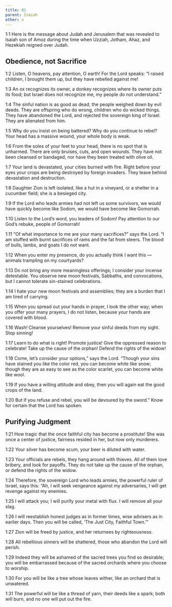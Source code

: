 ```yaml
---
title: 01
parent: Isaiah
other: x
---
```


<a name="1:1">1:1</a> Here is the message about Judah and Jerusalem that was revealed to Isaiah son of Amoz during the time when Uzziah, Jotham, Ahaz, and Hezekiah reigned over Judah.

## Obedience, not Sacrifice


<a name="1:2">1:2</a> Listen, O heavens,
pay attention, O earth!
For the Lord speaks:
“I raised children, I brought them up,
but they have rebelled against me!

<a name="1:3">1:3</a> An ox recognizes its owner,
a donkey recognizes where its owner puts its food;
but Israel does not recognize me,
my people do not understand.”

<a name="1:4">1:4</a> The sinful nation is as good as dead,
the people weighed down by evil deeds.
They are offspring who do wrong,
children who do wicked things.
They have abandoned the Lord,
and rejected the sovereign king of Israel.
They are alienated from him.

<a name="1:5">1:5</a> Why do you insist on being battered?
Why do you continue to rebel?
Your head has a massive wound,
your whole body is weak.

<a name="1:6">1:6</a> From the soles of your feet to your head,
there is no spot that is unharmed.
There are only bruises, cuts,
and open wounds.
They have not been cleansed or bandaged,
nor have they been treated with olive oil.

<a name="1:7">1:7</a> Your land is devastated,
your cities burned with fire.
Right before your eyes your crops
are being destroyed by foreign invaders.
They leave behind devastation and destruction.

<a name="1:8">1:8</a> Daughter Zion is left isolated,
like a hut in a vineyard,
or a shelter in a cucumber field;
she is a besieged city.

<a name="1:9">1:9</a> If the Lord who leads armies had not left us some survivors,
we would have quickly become like Sodom,
we would have become like Gomorrah.

<a name="1:10">1:10</a> Listen to the Lord’s word,
you leaders of Sodom!
Pay attention to our God’s rebuke,
people of Gomorrah!

<a name="1:11">1:11</a> “Of what importance to me are your many sacrifices?”
says the Lord.
“I am stuffed with burnt sacrifices
of rams and the fat from steers.
The blood of bulls, lambs, and goats
I do not want.

<a name="1:12">1:12</a> When you enter my presence,
do you actually think I want this — 
animals trampling on my courtyards?

<a name="1:13">1:13</a> Do not bring any more meaningless offerings;
I consider your incense detestable.
You observe new moon festivals, Sabbaths, and convocations,
but I cannot tolerate sin-stained celebrations.

<a name="1:14">1:14</a> I hate your new moon festivals and assemblies;
they are a burden
that I am tired of carrying.

<a name="1:15">1:15</a> When you spread out your hands in prayer,
I look the other way;
when you offer your many prayers,
I do not listen,
because your hands are covered with blood.

<a name="1:16">1:16</a> Wash! Cleanse yourselves!
Remove your sinful deeds
from my sight.
Stop sinning!

<a name="1:17">1:17</a> Learn to do what is right!
Promote justice!
Give the oppressed reason to celebrate!
Take up the cause of the orphan!
Defend the rights of the widow!

<a name="1:18">1:18</a> Come, let’s consider your options,” says the Lord.
“Though your sins have stained you like the color red,
you can become white like snow;
though they are as easy to see as the color scarlet,
you can become white like wool.

<a name="1:19">1:19</a> If you have a willing attitude and obey,
then you will again eat the good crops of the land.

<a name="1:20">1:20</a> But if you refuse and rebel,
you will be devoured by the sword.”
Know for certain that the Lord has spoken.

## Purifying Judgment


<a name="1:21">1:21</a> How tragic that the once faithful city
has become a prostitute!
She was once a center of justice,
fairness resided in her,
but now only murderers.

<a name="1:22">1:22</a> Your silver has become scum,
your beer is diluted with water.

<a name="1:23">1:23</a> Your officials are rebels,
they hang around with thieves.
All of them love bribery,
and look for payoffs.
They do not take up the cause of the orphan,
or defend the rights of the widow.

<a name="1:24">1:24</a> Therefore, the sovereign Lord who leads armies,
the powerful ruler of Israel, says this:
“Ah, I will seek vengeance against my adversaries,
I will get revenge against my enemies.

<a name="1:25">1:25</a> I will attack you;
I will purify your metal with flux.
I will remove all your slag.

<a name="1:26">1:26</a> I will reestablish honest judges as in former times,
wise advisers as in earlier days.
Then you will be called, ‘The Just City,
Faithful Town.’”

<a name="1:27">1:27</a> Zion will be freed by justice,
and her returnees by righteousness.

<a name="1:28">1:28</a> All rebellious sinners will be shattered,
those who abandon the Lord will perish.

<a name="1:29">1:29</a> Indeed they will be ashamed of the sacred trees
you find so desirable;
you will be embarrassed because of the sacred orchards
where you choose to worship.

<a name="1:30">1:30</a> For you will be like a tree whose leaves wither,
like an orchard that is unwatered.

<a name="1:31">1:31</a> The powerful will be like a thread of yarn,
their deeds like a spark;
both will burn,
and no one will put out the fire.